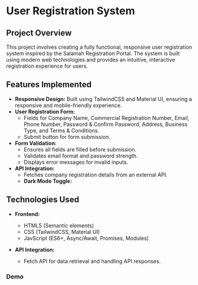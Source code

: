 # User Registration System

## Project Overview
This project involves creating a fully functional, responsive user registration system inspired by the Salamah Registration Portal. The system is built using modern web technologies and provides an intuitive, interactive registration experience for users.

## Features Implemented


- **Responsive Design:** Built using TailwindCSS and Material UI, ensuring a responsive and mobile-friendly experience.
- **User Registration Form:**
  - Fields for Company Name, Commercial Registration Number, Email, Phone Number, Password & Confirm Password, Address, Business Type, and Terms & Conditions.
  - Submit button for form submission.
- **Form Validation:**
  - Ensures all fields are filled before submission.
  - Validates email format and password strength.
  - Displays error messages for invalid inputs.
- **API Integration:**
  - Fetches company registration details from an external API.
  - **Dark Mode Toggle:**
    
    
    
 

## Technologies Used
- **Frontend:**
  - HTML5 (Semantic elements)
  - CSS (TailwindCSS, Material UI)
  - JavScript (ES6+, Async/Await, Promises, Modules)
    
- **API Integration:**
  - Fetch API for data retrieval and handling API responses.
 
### Demo


